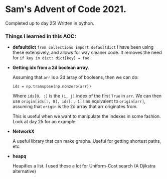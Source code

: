 # Sam's Advent of Code 2021. 

Completed up to day 25! 
Written in python.


### Things I learned in this AOC:

- **defaultdict**
    `from collections import defaultdict`
    I have been using these extensively, and allows for way cleaner code. It removes the need for 
    `if key in dict: dict[key] = foo`

- **Getting idx from a 2d boolean array**.

    Assuming that `arr` is a 2d array of booleans, then we can do:

    `ids = np.transpose(np.nonzero(arr))`

    Where `ids[0, :]` is the `(i, j)` index of the first `True` in `arr`.
    We can then use `origin[ids[:, 0], ids[:, 1]]` as equivalent to `origin[arr]`, assuming that `origin` is the 2d array that arr originates from.

    This is useful when we want to manipulate the indexes in some fashion. Look at day 25 for an example.

- **NetworkX**

    A useful library that can make graphs. Useful for getting shortest paths, etc.

- **heapq**
    
    Heapifies a list. I used these a lot for Uniform-Cost search (A Djikstra alternative)






